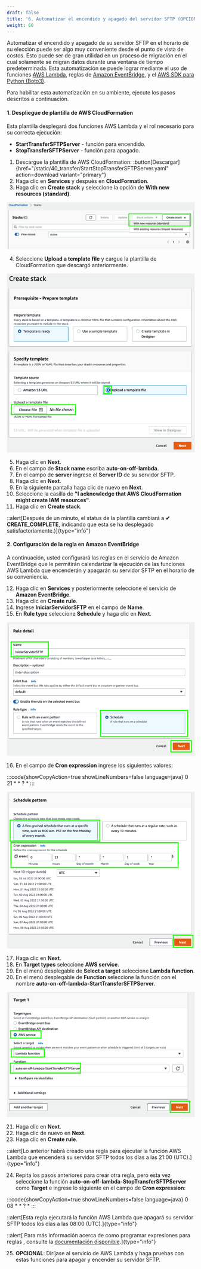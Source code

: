 ```yaml
---
draft: false
title: '6. Automatizar el encendido y apagado del servidor SFTP (OPCIONAL)'
weight: 60
---
```

Automatizar el encendido y apagado de su servidor SFTP en el horario de su elección puede ser algo muy conveniente desde el punto de vista de costos. Esto puede ser de gran utilidad en un proceso de migración en el cual solamente se migran datos durante una ventana de tiempo predeterminada. Esta automatización se puede lograr mediante el uso de funciones [AWS Lambda](https://aws.amazon.com/lambda/), reglas de [Amazon EventBridge](https://docs.aws.amazon.com/AmazonCloudWatch/latest/events/WhatIsCloudWatchEvents.html), y el [AWS SDK para Python (Boto3)](https://boto3.amazonaws.com/v1/documentation/api/latest/index.html).

Para habilitar esta automatización en su ambiente, ejecute los pasos descritos a continuación.

#### 1. Despliegue de plantilla de AWS CloudFormation

Esta plantilla desplegará dos funciones AWS Lambda y el rol necesario para su correcta ejecución:

* **StartTransferSFTPServer** - función para encendido.
* **StopTransferSFTPServer** - función para apagado.



1. Descargue la plantilla de AWS CloudFormation: :button[Descargar]{href="/static/40_transfer/StartStopTransferSFTPServer.yaml" action=download variant="primary"}
2. Haga clic en **Services** y después en **CloudFormation**.
3. Haga clic en **Create stack** y seleccione la opción de **With new resources (standard)**.

![CloudFormation](/static/images/tr/cloudformation2.png)

4. Seleccione **Upload a template file** y cargue la plantilla de CloudFormation que descargó anteriormente.

![CloudFormation](/static/images/tr/cloudformation3.png)

5. Haga clic en **Next**.
6. En el campo de **Stack name** escriba **auto-on-off-lambda**.
7. En el campo de **server** ingrese el **Server ID** de su servidor SFTP.
9. Haga clic en **Next**.
9. En la siguiente pantalla haga clic de nuevo en **Next**.
10. Seleccione la casilla de **"I acknowledge that AWS CloudFormation might create IAM resources"**.
11. Haga clic en **Create stack**.

::alert[Después de un minuto, el status de la plantilla cambiará a **✔ CREATE_COMPLETE**, indicando que esta se ha desplegado satisfactoriamente.)]{type="info"}

#### 2. Configuración de la regla en Amazon EventBridge

A continuación, usted configurará las reglas en el servicio de Amazon EventBridge que le permitirán calendarizar la ejecución de las funciones AWS Lambda que encenderán y apagarán su servidor SFTP en el horario de su conveniencia.

12. Haga clic en **Services** y posteriormente seleccione el servicio de **Amazon EventBridge**.
13. Haga clic en **Create rule**.
14. Ingrese **IniciarServidorSFTP** en el campo de **Name**.
15. En **Rule type** seleccione **Schedule** y haga clic en **Next**.

![Rule detail](/static/images/tr/ruledetail.png)

16. En el campo de **Cron expression** ingrese los siguientes valores:

:::code{showCopyAction=true showLineNumbers=false language=java}
0 21 * * ? *
:::

![Schedule pattern](/static/images/tr/schedule.png)

17. Haga clic en **Next**.
18. En **Target types** seleccione **AWS service**.
19. En el menú desplegable de **Select a target** seleccione **Lambda function**.
20. En el menú desplegable de **Function** seleccione la función con el nombre **auto-on-off-lambda-StartTransferSFTPServer**.

![Select target](/static/images/tr/target1.png)

21. Haga clic en **Next**.
22. Haga clic de nuevo en **Next**.
23. Haga clic en **Create rule**.

::alert[Lo anterior habrá creado una regla para ejecutar la función AWS Lambda que encenderá su servidor SFTP todos los días a las 21:00 (UTC).]{type="info"}

24. Repita los pasos anteriores para crear otra regla, pero esta vez seleccione la función **auto-on-off-lambda-StopTransferSFTPServer** como **Target** e ingrese lo siguiente en el campo de **Cron expression**:

:::code{showCopyAction=true showLineNumbers=false language=java}
0 08 * * ? *
:::

::alert[Esta regla ejecutará la función AWS Lambda que apagará su servidor SFTP todos los días a las 08:00 (UTC).]{type="info"}

::alert[ Para más información acerca de como programar expresiones para reglas , consulte la [documentación disponible](https://docs.aws.amazon.com/es_es/AmazonCloudWatch/latest/events/ScheduledEvents.html).]{type="info"}

25. **OPCIONAL**: Diríjase al servicio de AWS Lambda y haga pruebas con estas funciones para apagar y encender su servidor SFTP.